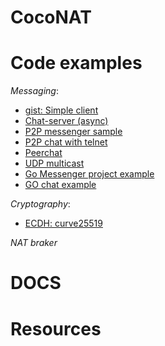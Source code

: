 # CocoNAT

# Code examples

*Messaging*:
* [gist: Simple client](https://gist.github.com/adeekshith/34c20eb45bebe41f5247)
* [Chat-server (async)](https://github.com/mehranus/chat-server)
* [P2P messenger sample](https://github.com/easmith/p2p-messenger/tree/f60ece232e74ef0fb4154551e97ad91febc9a0e3)
* [P2P chat with telnet](https://github.com/Quantum-Sicarius/p2pChat)
* [Peerchat](https://github.com/worldveil/peerchat)
* [UDP multicast](https://github.com/dmichael/go-multicast)
* [Go Messenger project example](https://github.com/nicolasparada/go-messenger-demo)
* [GO chat example](https://mehranbehnam77.medium.com/how-to-write-the-simplest-chat-server-in-golang-f70ba7abd94a)

*Cryptography*:
* [ECDH: curve25519](https://asecuritysite.com/encryption/go_25519ecdh)

*NAT braker*

# DOCS

# Resources
